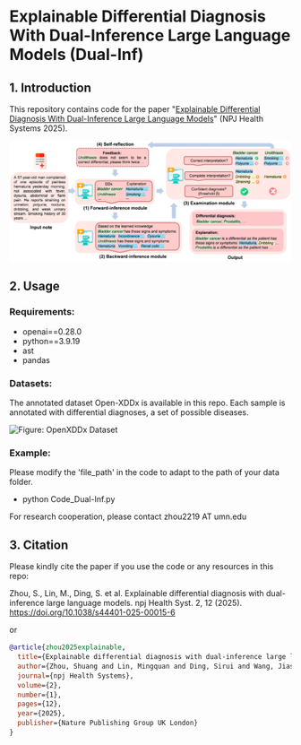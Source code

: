 # Explainable Differential Diagnosis With Dual-Inference Large Language Models (Dual-Inf)

## 1. Introduction
This repository contains code for the paper "[Explainable Differential Diagnosis With Dual-Inference Large Language Models](https://www.nature.com/articles/s44401-025-00015-6)" (NPJ Health Systems 2025).

![Figure: Dual-Inference Model](Figure_Dual-Inf.jpg)

## 2. Usage
### Requirements:
+ openai==0.28.0
+ python==3.9.19
+ ast
+ pandas


### Datasets:
The annotated dataset Open-XDDx is available in this repo. 
Each sample is annotated with differential diagnoses, a set of possible diseases.

![Figure: OpenXDDx Dataset](Figure_OpenXDDx_dataset.jpg)

### Example:
Please modify the 'file_path' in the code to adapt to the path of your data folder.

+ python Code_Dual-Inf.py



For research cooperation, please contact zhou2219 AT umn.edu


## 3. Citation
Please kindly cite the paper if you use the code or any resources in this repo:

Zhou, S., Lin, M., Ding, S. et al. Explainable differential diagnosis with dual-inference large language models. npj Health Syst. 2, 12 (2025). https://doi.org/10.1038/s44401-025-00015-6

or

```bib
@article{zhou2025explainable,
  title={Explainable differential diagnosis with dual-inference large language models},
  author={Zhou, Shuang and Lin, Mingquan and Ding, Sirui and Wang, Jiashuo and Chen, Canyu and Melton, Genevieve B and Zou, James and Zhang, Rui},
  journal={npj Health Systems},
  volume={2},
  number={1},
  pages={12},
  year={2025},
  publisher={Nature Publishing Group UK London}
}
```

